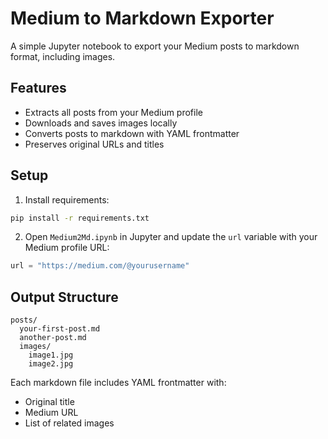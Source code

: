 # Medium to Markdown Exporter

A simple Jupyter notebook to export your Medium posts to markdown format, including images.

## Features
- Extracts all posts from your Medium profile
- Downloads and saves images locally
- Converts posts to markdown with YAML frontmatter
- Preserves original URLs and titles

## Setup

1. Install requirements:
```bash
pip install -r requirements.txt
```

2. Open `Medium2Md.ipynb` in Jupyter and update the `url` variable with your Medium profile URL:
```python
url = "https://medium.com/@yourusername"
```

## Output Structure
```
posts/
  your-first-post.md
  another-post.md
  images/
    image1.jpg
    image2.jpg
```

Each markdown file includes YAML frontmatter with:
- Original title
- Medium URL
- List of related images